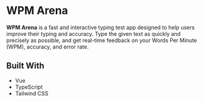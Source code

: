 # WPM Arena

**WPM Arena** is a fast and interactive typing test app designed to help users improve their typing and accuracy. Type the given text as quickly and precisely as possible, and get real-time feedback on your Words Per Minute (WPM), accuracy, and error rate.

## Built With

-   Vue
-   TypeScript
-   Tailwind CSS

